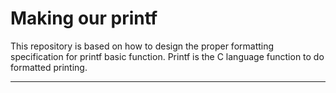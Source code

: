 # Making our printf

This repository is based on how to design the proper formatting specification for printf basic function. Printf is the C language function to do formatted printing.

---
